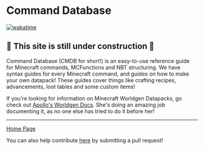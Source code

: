 # Command Database
 
[![wakatime](https://wakatime.com/badge/github/naomieow/cmdb.svg)](https://wakatime.com/badge/github/naomieow/cmdb)
 
## 🚧 This site is still under construction 🚧 

Command Database (CMDB for short!) is an easy-to-use reference guide for Minecraft commands, MCFunctions and NBT structuring. We have syntax guides for every Minecraft command, and guides on how to make your own datapack! These guides cover things like crafting recipes, advancements, loot tables and some custom items!

If you're looking for information on Minecraft Worldgen Datapacks, go check out [Apollo's Worldgen Docs](https://www.worldgen.dev/). She's doing an amazing job documenting it, as no one else has tried to do it before her!

---

[Home Page](http://cmdb.naomieow.xyz/)

You can also help contribute [here](https://github.com/naomieow/cmdb/tree/gh-pages) by submitting a pull request!
